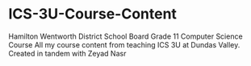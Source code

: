 # ICS-3U-Course-Content
Hamilton Wentworth District School Board Grade 11 Computer Science Course
All my course content from teaching ICS 3U at Dundas Valley. 
Created in tandem with Zeyad Nasr
